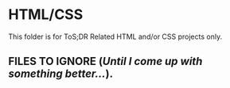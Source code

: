 # HTML/CSS
This folder is for ToS;DR Related HTML and/or CSS projects only.

## FILES TO IGNORE (*Until I come up with something better...*).
